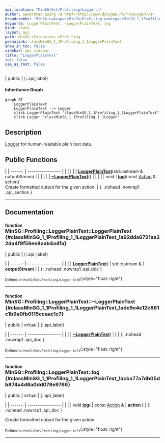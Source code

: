 ```yaml
---
api_location: "MinSG/Ext/Profiling/Logger.h"
author: Generated using <a href="http://www.doxygen.nl/">Doxygen</a>
breadcrumbs: "MinSG:namespaceMinSG|Profiling:namespaceMinSG_1_1Profiling"
keywords: LoggerPlainText, ~LoggerPlainText, log
kind: class
layout: api
path: MinSG->Extensions->Profiling
permalink: classMinSG_1_1Profiling_1_1LoggerPlainText
show_in_toc: false
sidebar: api_sidebar
title: "LoggerPlainText"
toc: false
use_as_root: false
---
```


| public |
{:.api_label}

#### Inheritance Graph

```mermaid
graph BT
	LoggerPlainText
	LoggerPlainText --> Logger
	click LoggerPlainText "classMinSG_1_1Profiling_1_1LoggerPlainText"
	click Logger "classMinSG_1_1Profiling_1_1Logger"
```

## Description

[Logger](classMinSG_1_1Profiling_1_1Logger) for human-readable plain text data.



## Public Functions

|
| ------: | ----------------- |
|  | |
|  | **[LoggerPlainText](#classMinSG_1_1Profiling_1_1LoggerPlainText_1a92dda6721aa32da4f9f56ee8aab4a4fa)**(std::ostream & outputStream) |
|  | |
|  | **[~LoggerPlainText](#classMinSG_1_1Profiling_1_1LoggerPlainText_1ade9e4e12c881c1b9a0fb0115ccaac1c7)**() |
|  | |
| void | **[log](#classMinSG_1_1Profiling_1_1LoggerPlainText_1acba77a7db05db874a4d6a0dd078e9766)**(const [Action](namespaceMinSG_1_1Profiling#namespaceMinSG_1_1Profiling_1a2610f94fd11c50fc69d1dd2f977c63d7) & action) <br/> Create formatted output for the given action. |
{: .nohead .nowrap1 .api_section }


-------------------------------------------------------------------

## Documentation

### <small>function</small><br/> MinSG::Profiling::LoggerPlainText::LoggerPlainText {#classMinSG_1_1Profiling_1_1LoggerPlainText_1a92dda6721aa32da4f9f56ee8aab4a4fa}

| public |
{:.api_label}

|
| ------: | ----------------- |
|  |
|  **[LoggerPlainText](#classMinSG_1_1Profiling_1_1LoggerPlainText_1a92dda6721aa32da4f9f56ee8aab4a4fa)**( | std::ostream & | **outputStream** ) |
{: .nohead .nowrap1 .api_doc }





<sub>Defined in `MinSG/Ext/Profiling/Logger.h:50`</sub>{:style="float: right"}

-------------------------------------------------------------------

### <small>function</small><br/> MinSG::Profiling::LoggerPlainText::~LoggerPlainText {#classMinSG_1_1Profiling_1_1LoggerPlainText_1ade9e4e12c881c1b9a0fb0115ccaac1c7}

| public | virtual |
{:.api_label}

|
| ------: | ----------------- |
|  |
|  **[~LoggerPlainText](#classMinSG_1_1Profiling_1_1LoggerPlainText_1ade9e4e12c881c1b9a0fb0115ccaac1c7)**( |  ) |
{: .nohead .nowrap1 .api_doc }





<sub>Defined in `MinSG/Ext/Profiling/Logger.h:51`</sub>{:style="float: right"}

-------------------------------------------------------------------

### <small>function</small><br/> MinSG::Profiling::LoggerPlainText::log {#classMinSG_1_1Profiling_1_1LoggerPlainText_1acba77a7db05db874a4d6a0dd078e9766}

| public | virtual |
{:.api_label}

|
| ------: | ----------------- |
|  |
| void **[log](#classMinSG_1_1Profiling_1_1LoggerPlainText_1acba77a7db05db874a4d6a0dd078e9766)**( | const [Action](namespaceMinSG_1_1Profiling#namespaceMinSG_1_1Profiling_1a2610f94fd11c50fc69d1dd2f977c63d7) & | **action** ) |
{: .nohead .nowrap1 .api_doc }

Create formatted output for the given action.





<sub>Defined in `MinSG/Ext/Profiling/Logger.h:53`</sub>{:style="float: right"}

-------------------------------------------------------------------

